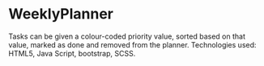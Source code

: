 # WeeklyPlanner
Tasks can be given a colour-coded priority value, sorted based on that value, marked as done and removed from the planner. 
Technologies used: HTML5, Java Script, bootstrap, SCSS.
